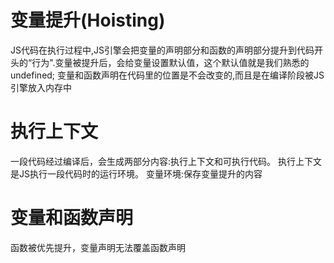 # 变量提升(Hoisting)
JS代码在执行过程中,JS引擎会把变量的声明部分和函数的声明部分提升到代码开头的“行为".变量被提升后，会给变量设置默认值，这个默认值就是我们熟悉的undefined;
变量和函数声明在代码里的位置是不会改变的,而且是在编译阶段被JS引擎放入内存中
# 执行上下文
一段代码经过编译后，会生成两部分内容:执行上下文和可执行代码。
执行上下文是JS执行一段代码时的运行环境。
变量环境:保存变量提升的内容
# 变量和函数声明
函数被优先提升，变量声明无法覆盖函数声明